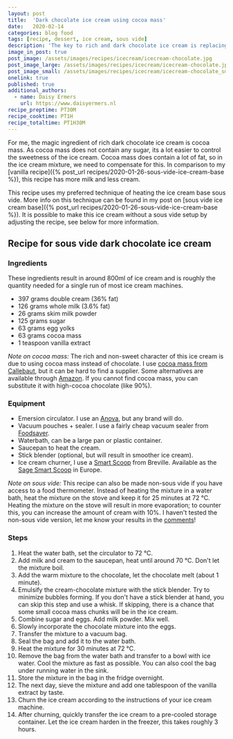 ```yaml
---
layout: post
title:  'Dark chocolate ice cream using cocoa mass'
date:   2020-02-14
categories: blog food
tags: [recipe, dessert, ice cream, sous vide]
description: 'The key to rich and dark chocolate ice cream is replacing chocolate with pure cocoa mass.'
image_in_post: true
post_image: /assets/images/recipes/icecream/icecream-chocolate.jpg
post_image_large: /assets/images/recipes/icecream/icecream-chocolate.jpg
post_image_small: /assets/images/recipes/icecream/icecream-chocolate_small.jpg
onelink: true
published: true
additional_authors:
  - name: Daisy Ermers
    url: https://www.daisyermers.nl
recipe_preptime: PT30M
recipe_cooktime: PT1H
recipe_totaltime: PT1H30M
---
```


For me, the magic ingredient of rich dark chocolate ice cream is cocoa mass. As cocoa mass does not contain any sugar, its a lot easier to control the sweetness of the ice cream. Cocoa mass does contain a lot of fat, so in the ice cream mixture, we need to compensate for this. In comparison to my [vanilla recipe]({% post_url recipes/2020-01-26-sous-vide-ice-cream-base %}), this recipe has more milk and less cream.

This recipe uses my preferred technique of heating the ice cream base sous vide. More info on this technique can be found in my post on [sous vide ice cream base]({% post_url recipes/2020-01-26-sous-vide-ice-cream-base %}). It is possible to make this ice cream without a sous vide setup by adjusting the recipe, see below for more information.

## Recipe for sous vide dark chocolate ice cream

### Ingredients

These ingredients result in around 800ml of ice cream and is roughly the quantity needed for a single run of most ice cream machines.

- 397 grams double cream (36% fat)
- 126 grams whole milk (3.6% fat)
- 26 grams skim milk powder
- 125 grams sugar
- 63 grams egg yolks
- 63 grams cocoa mass
- 1 teaspoon vanilla extract

*Note on cocoa mass:* The rich and non-sweet character of this ice cream is due to using cocoa mass instead of chocolate. I use [cocoa mass from Callebaut](https://www.callebaut.com/en-US/chocolate-cocoa-nuts/cm-cal/cocoa-mass), but it can be hard to find a supplier. Some alternatives are available through <a href="https://amzn.to/2tUkDXk" rel="nofollow">Amazon<a>. If you cannot find cocoa mass, you can substitute it with high-cocoa chocolate (like 90%).

### Equipment

- Emersion circulator. I use an <a href="https://amzn.to/2IYEmcQ" rel="nofollow">Anova</a>, but any brand will do.
- Vacuum pouches + sealer. I use a fairly cheap vacuum sealer from <a href="https://amzn.to/38CF8qn" rel="nofollow">Foodsaver</a>.
- Waterbath, can be a large pan or plastic container.
- Saucepan to heat the cream.
- Stick blender (optional, but will result in smoother ice cream).
- Ice cream churner, I use a <a href="https://amzn.to/312Omtu" rel="nofollow">Smart Scoop</a> from Breville. Available as the <a href="https://amzn.to/2RsF0np" rel="nofollow">Sage Smart Scoop</a> in Europe.

*Note on sous vide:* This recipe can also be made non-sous vide if you have access to a food thermometer. Instead of heating the mixture in a water bath, heat the mixture on the stove and keep it for 25 minutes at 72 &deg;C. Heating the mixture on the stove will result in more evaporation; to counter this, you can increase the amount of cream with 10%. I haven't tested the non-sous vide version, let me know your results in the [comments](#comments)!

### Steps

1. Heat the water bath, set the circulator to 72 &deg;C.
2. Add milk and cream to the saucepan, heat until around 70 &deg;C. Don't let the mixture boil.
3. Add the warm mixture to the chocolate, let the chocolate melt (about 1 minute).
4. Emulsify the cream-chocolate mixture with the stick blender. Try to minimize bubbles forming. If you don't have a stick blender at hand, you can skip this step and use a whisk. If skipping, there is a chance that some small cocoa mass chunks will be in the ice cream.
5. Combine sugar and eggs. Add milk powder. Mix well.
6. Slowly incorporate the chocolate mixture into the eggs.
7. Transfer the mixture to a vacuum bag.
8. Seal the bag and add it to the water bath.
9. Heat the mixture for 30 minutes at 72 &deg;C.
10. Remove the bag from the water bath and transfer to a bowl with ice water. Cool the mixture as fast as possible. You can also cool the bag under running water in the sink.
11. Store the mixture in the bag in the fridge overnight.
12. The next day, sieve the mixture and add one tablespoon of the vanilla extract by taste.
13. Churn the ice cream according to the instructions of your ice cream machine.
14. After churning, quickly transfer the ice cream to a pre-cooled storage container. Let the ice cream harden in the freezer, this takes roughly 3 hours.
